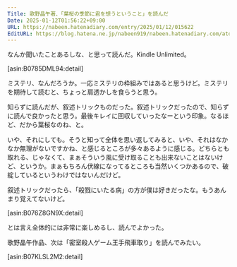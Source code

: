 ```yaml
---
Title: 歌野晶午著、「葉桜の季節に君を想うということ」を読んだ
Date: 2025-01-12T01:56:22+09:00
URL: https://nabeen.hatenadiary.com/entry/2025/01/12/015622
EditURL: https://blog.hatena.ne.jp/nabeen919/nabeen.hatenadiary.com/atom/entry/6802418398319344466
---
```


なんか聞いたことあるしな、と思って読んだ。Kindle Unlimited。

[asin:B0785DML94:detail]

ミステリ、なんだろうか。一応ミステリの枠組みではあると思うけど。ミステリを期待して読むと、ちょっと肩透かしを食らうと思う。

知らずに読んだが、叙述トリックものだった。叙述トリックだったので、知らずに読んで良かったと思う。最後キレイに回収していったなーという印象。なるほど、だから葉桜なのね、と。

いや、それにしても。そうと知って全体を思い返してみると、いや、それはなかなか無理がないですかね、と感じるところが多々あるように感じる。どちらとも取れる、じゃなくて、まぁそういう風に受け取ることも出来ないことはないけど、というか。まぁもちろん伏線になってるところも当然いくつかあるので、破綻しているというわけではないんだけど。

叙述トリックだったら、「殺戮にいたる病」の方が僕は好きだったな。もうあんまり覚えてないけど。

[asin:B076Z8GN9X:detail]

とは言え全体的には非常に楽しめるし、読んでよかった。

歌野晶午作品、次は「密室殺人ゲーム王手飛車取り」を読んでみたい。

[asin:B07KLSL2M2:detail]

